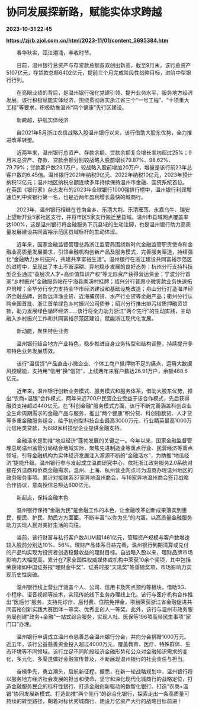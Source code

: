 # 协同发展探新路，赋能实体求跨越

**2023-10-31 22:45**

**https://zjrb.zjol.com.cn/html/2023-11/01/content_3695384.htm**

　　春华秋实，瓯江潮涌，丰收时节。

　　日前，温州银行总资产与存贷款总额双双创出新高，截至9月末，该行总资产5107亿元，存贷款总额6402亿元，提前三个月完成阶段性战略目标，进阶中型银行行列。

　　在亮眼业绩的背后，是温州银行强化党建引领、提升业务水平，服务地方经济发展。该行积极赋能实体经济，围绕贯彻落实浙江省三个“一号工程”、“十项重大工程”等要求，积极助推温州“两个健康”先行区建设。

　　新跨越，护航实体经济

　　自2021年5月浙江农信战略入股温州银行以来，该行借助大股东优势，全力推进改革转型。

　　近两年来，温州银行总资产、存款余额、贷款余额复合增长率均超过25%；9月末总资产、存款、贷款余额分别较战略入股前增长79.87%、98.62%、79.79%；贷款客户数23.1万户，较战略入股前增加20万户，增量是该行前23年总客户数的6.45倍。温州银行2021年纳税9亿元、2022年纳税10亿元，2023年预计纳税12亿元；温州地区纳税总额连续多年持续保持温州市金融、国资系统首位。在英国《银行家》杂志发布的2023年全球银行1000强排行榜中，温州银行利润增速位列中资银行第一名，也是近两年盈利增长最快的城商行。

　　2023年，温州银行相继在苍南金乡、乐清大荆、乐清雁荡、永嘉乌牛、瑞安上望新开业5家社区支行，并将市区5家支行搬迁至县域。温州市县域网点覆盖率达100%，这是温州银行将金融服务下沉县域的生动注脚，也是温州银行助力高质量发展建设共同富裕示范区县域标杆的生动体现。

　　近年来，国家金融监督管理总局浙江监管局围绕新时代金融监管职责使命和金融业高质量发展要求，引领金融机构创新产品及服务模式，完善服务渠道，持续强化“金融助力乡村振兴，共建共享富裕生活”。温州银行在浙江建设共同富裕示范区的进程中，呈现出了本土不断深耕、异地稳步发展的良好态势：杭州分行支持科技型企业通过“高层次人才+高价值知识产权”等无形资产获得营运资金；宁波分行首家“乡村振兴”金融服务站在宁海县南溪村挂牌；绍兴分行普惠小微贷款业务快速拓户倍增；金华分行全力支持金华市经济建设和基础设施改造；舟山分行打造海洋经济金融品牌，创新远洋渔业贷、近海捕捞贷、水产行业贷等金融产品；衢州分行认购全国首批、浙江首单绿色乡村振兴公司债券；绍兴分行推出排污权质押融资贷款，助力发展绿色循环经济……该行将全力助力浙江“两个先行”的生动实践，主动融入乡村振兴工作和共同富裕示范区建设，赋能浙江现代化发展。

　　新动能，聚焦特色业务

　　温州银行结合地方产业特色，稳步推进自身业务转型和结构调整，持续提升多项特色业务发展质效。

　　该行“温信贷”产品直击小微企业、个体工商户抵押物不足的痛点，运用大数据风控赋能，支持用“信用”换“信贷”，上线两年来客户数达26.91万户，余额468.6亿元。

　　近年来，温州银行创新业务模式、服务模式和服务体系，借助大股东优势，推出“农商+温银”合作模式，两年来近700户民营企业受益于该合作模式，先后获得融资支持超过440亿元。在“科创金融”服务模式方面，该行不断完善涵盖科创企业全生命周期需求的金融产品与服务，推出“两个健康”积分贷、科创指数贷、人才贷等多重金融服务组合，给予初创型科技企业最高3000万元、行业精英最高1000万元信用类贷款，为888家科技型企业提供金融支持。

　　金融活水是助推“地瓜经济”蓬勃发展的关键之一。今年以来，国家金融监督管理总局温州监管分局结合地域实际，聚焦先进制造业等重点行业、民营经济等重点领域，引导金融机构为实体经济发展注入源源不断的“金融活水”，为助推“地瓜经济”提能升级。温州银行参与发起成立温商研究中心，依托浙江政务服务2.0系统对接在外温商和侨商金融需求，温州、上海、杭州营业网点可为温商办理温州地区的政务服务事项。累计对接联系37家异地温州商会，与16家异地温州商会签订战略合作协议，意向授信总额达600亿元。

　　新起点，保持金融本色

　　温州银行保持“金融为民”是金融工作的本色，让金融改革创新成果落实到惠民、便民、护民、助民方方面面，不断丰富“以你为先”的内涵，以高质量金融服务助力实现人民对美好生活的向往。

　　当前，该行财富与私行客户数AUM超1461亿元，管理资产规模与客户数增速较入股前分别达10%、56%。理财产品体系日益完善，温州银行到期清算或兑付的产品均实现为投资者创造稳健收益的理财目标。自战略入股以来，理财品牌市场影响力大幅提高，累计在7家全国性权威媒体或机构中荣获10余个奖项，其中包括荣获诸如中国证券报“理财金牛奖”、证券时报“天玑奖”等重磅奖项，市场影响力实现历史性突破。

　　温州银行线上营业厅涵盖个人、公司、信用卡及网点预约等板块，借助5G、小程序、语音视频等技术，实现传统线下业务办理线上化。该行与医疗机构合作推出“医后付”服务，支持先诊疗、后付费、住院免押金，项目荣获浙江省金融促进共同富裕创新实践大赛团体一等奖、优秀主创人一等奖。此外，该行与温州市政务服务局创建“政务+金融”一站式综合服务，实现人社、医保等196项高频民生事项“家门口”办理。

　　温州银行申请成立温州市慈善总会温州银行分会，并向分会捐赠1000万元。近五年，该行公益慈善资金投入超过4000万元，覆盖教育、医疗、特殊群体、生态环境等不同领域。该行立足不同阶段经济金融形势和公众对金融知识需求的变化，多元化、多渠道做好金融宣传普及，不断展现温州银行的社会责任与担当。

　　奋楫争先，勇立潮头，启航新征程。据悉，在新一轮战略规划中，温州银行将以服务地方经济社会发展的担当和使命，坚守和深化现代化城商行的战略定位，打造金融服务民企的标杆性银行、打造金融创新驱动的数智化银行、打造“农商+温银”协同发展新模式、打造助推“两个先行”的综合化银行，探索走出一条高质量可持续的转型路径，朝着对标优秀城商行、建设万亿资产大行的战略目标前进！